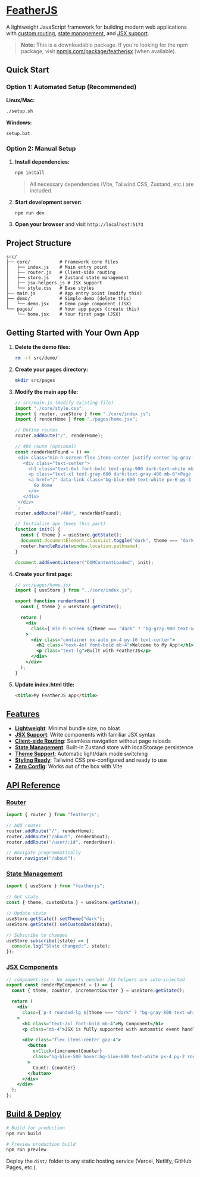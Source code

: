 # [FeatherJS](https://featherjs.matteo.lt)

A lightweight JavaScript framework for building modern web applications with [custom routing](https://featherjs.matteo.lt), [state management](https://featherjs.matteo.lt), and [JSX support](https://featherjs.matteo.lt).

> **Note:** This is a downloadable package. If you're looking for the npm package, visit [npmjs.com/package/featherjsx](https://www.npmjs.com/package/featherjsx) (when available).

## Quick Start

### Option 1: Automated Setup (Recommended)

**Linux/Mac:**

```bash
./setup.sh
```

**Windows:**

```cmd
setup.bat
```

### Option 2: Manual Setup

1. **Install dependencies:**

   ```bash
   npm install
   ```

   > All necessary dependencies (Vite, Tailwind CSS, Zustand, etc.) are included.

2. **Start development server:**

   ```bash
   npm run dev
   ```

3. **Open your browser** and visit `http://localhost:5173`

## Project Structure

```
src/
├── core/           # Framework core files
│   ├── index.js    # Main entry point
│   ├── router.js   # Client-side routing
│   ├── store.js    # Zustand state management
│   ├── jsx-helpers.js # JSX support
│   └── style.css   # Base styles
├── main.js         # App entry point (modify this)
├── demo/           # Simple demo (delete this)
│   └── demo.jsx    # Demo page component (JSX)
└── pages/          # Your app pages (create this)
    └── home.jsx    # Your first page (JSX)
```

## Getting Started with Your Own App

1. **Delete the demo files:**

   ```bash
   rm -rf src/demo/
   ```

2. **Create your pages directory:**

   ```bash
   mkdir src/pages
   ```

3. **Modify the main app file:**

   ```javascript
   // src/main.js (modify existing file)
   import "./core/style.css";
   import { router, useStore } from "./core/index.js";
   import { renderHome } from "./pages/home.jsx";

   // Define routes
   router.addRoute("/", renderHome);

   // 404 route (optional)
   const renderNotFound = () => `
    <div class="min-h-screen flex items-center justify-center bg-gray-50 dark:bg-gray-900">
      <div class="text-center">
        <h1 class="text-6xl font-bold text-gray-900 dark:text-white mb-4">404</h1>
        <p class="text-xl text-gray-600 dark:text-gray-400 mb-8">Page not found</p>
        <a href="/" data-link class="bg-blue-600 text-white px-6 py-3 rounded-lg hover:bg-blue-700">
          Go Home
        </a>
      </div>
    </div>
   `;
   router.addRoute("/404", renderNotFound);

   // Initialize app (keep this part)
   function init() {
     const { theme } = useStore.getState();
     document.documentElement.classList.toggle("dark", theme === "dark");
     router.handleRoute(window.location.pathname);
   }

   document.addEventListener("DOMContentLoaded", init);
   ```

4. **Create your first page:**

   ```jsx
   // src/pages/home.jsx
   import { useStore } from "../core/index.js";

   export function renderHome() {
     const { theme } = useStore.getState();

     return (
       <div
         class={`min-h-screen ${theme === "dark" ? "bg-gray-900 text-white" : "bg-gray-50 text-gray-900"}`}
       >
         <div class="container mx-auto px-4 py-16 text-center">
           <h1 class="text-4xl font-bold mb-4">Welcome to My App!</h1>
           <p class="text-lg">Built with FeatherJS</p>
         </div>
       </div>
     );
   }
   ```

5. **Update index.html title:**

   ```html
   <title>My FeatherJS App</title>
   ```

## [Features](https://featherjs.matteo.lt)

- **[Lightweight](https://featherjs.matteo.lt)**: Minimal bundle size, no bloat
- **[JSX Support](https://featherjs.matteo.lt)**: Write components with familiar JSX syntax
- **[Client-side Routing](https://featherjs.matteo.lt)**: Seamless navigation without page reloads
- **[State Management](https://featherjs.matteo.lt)**: Built-in Zustand store with localStorage persistence
- **[Theme Support](https://featherjs.matteo.lt)**: Automatic light/dark mode switching
- **[Styling Ready](https://featherjs.matteo.lt)**: Tailwind CSS pre-configured and ready to use
- **[Zero Config](https://featherjs.matteo.lt)**: Works out of the box with Vite

## [API Reference](https://featherjs.matteo.lt)

### [Router](https://featherjs.matteo.lt)

```javascript
import { router } from "featherjs";

// Add routes
router.addRoute("/", renderHome);
router.addRoute("/about", renderAbout);
router.addRoute("/user/:id", renderUser);

// Navigate programmatically
router.navigate("/about");
```

### [State Management](https://featherjs.matteo.lt)

```javascript
import { useStore } from "featherjs";

// Get state
const { theme, customData } = useStore.getState();

// Update state
useStore.getState().setTheme("dark");
useStore.getState().setCustomData(data);

// Subscribe to changes
useStore.subscribe((state) => {
  console.log("State changed:", state);
});
```

### [JSX Components](https://featherjs.matteo.lt)

```jsx
// component.jsx - No imports needed! JSX helpers are auto-injected
export const renderMyComponent = () => {
  const { theme, counter, incrementCounter } = useStore.getState();

  return (
    <div
      class={`p-4 rounded-lg ${theme === "dark" ? "bg-gray-800 text-white" : "bg-white text-gray-900"}`}
    >
      <h1 class="text-2xl font-bold mb-4">My Component</h1>
      <p class="mb-4">JSX is fully supported with automatic event handling!</p>

      <div class="flex items-center gap-4">
        <button
          onClick={incrementCounter}
          class="bg-blue-500 hover:bg-blue-600 text-white px-4 py-2 rounded"
        >
          Count: {counter}
        </button>
      </div>
    </div>
  );
};
```

## [Build & Deploy](https://featherjs.matteo.lt)

```bash
# Build for production
npm run build

# Preview production build
npm run preview
```

Deploy the `dist/` folder to any static hosting service (Vercel, Netlify, GitHub Pages, etc.).

